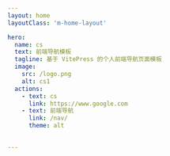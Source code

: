 ```yaml
---
layout: home
layoutClass: 'm-home-layout'

hero:
  name: cs
  text: 前端导航模板
  tagline: 基于 VitePress 的个人前端导航页面模板
  image:
    src: /logo.png
    alt: cs1
  actions:
    - text: cs
      link: https://www.google.com
    - text: 前端导航
      link: /nav/
      theme: alt
    

---
```


<style>
/*爱的魔力转圈圈*/
.m-home-layout .image-src:hover {
  transform: translate(-50%, -50%) rotate(666turn);
  transition: transform 59s 1s cubic-bezier(0.3, 0, 0.8, 1);
}

.m-home-layout .details small {
  opacity: 0.8;
}

.m-home-layout .bottom-small {
  display: block;
  margin-top: 2em;
  text-align: right;
}
</style>

